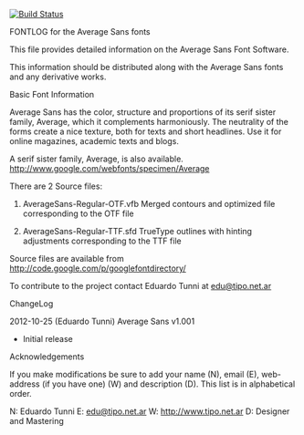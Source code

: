 [![Build Status](https://travis-ci.org/fontdirectory/averagesans.svg?branch=master)](https://travis-ci.org/fontdirectory/averagesans)

FONTLOG for the Average Sans fonts

This file provides detailed information on the Average Sans Font Software.

This information should be distributed along with the Average Sans fonts
and any derivative works.

Basic Font Information

Average Sans has the color, structure and proportions of its serif sister
family, Average, which it complements harmoniously. The neutrality of the
forms create a nice texture, both for texts and short headlines. Use it for
online magazines, academic texts and blogs.

A serif sister family, Average, is also available.
http://www.google.com/webfonts/specimen/Average

There are 2 Source files:

1. AverageSans-Regular-OTF.vfb Merged contours and 
   optimized file corresponding to the OTF file

2. AverageSans-Regular-TTF.sfd TrueType outlines with 
   hinting adjustments corresponding to the TTF file

Source files are available from
http://code.google.com/p/googlefontdirectory/

To contribute to the project contact Eduardo Tunni
at edu@tipo.net.ar

ChangeLog

2012-10-25 (Eduardo Tunni) Average Sans v1.001
- Initial release

Acknowledgements

If you make modifications be sure to add your name (N), 
email (E), web-address (if you have one) (W) and 
description (D). This list is in alphabetical order.

N: Eduardo Tunni
E: edu@tipo.net.ar
W: http://www.tipo.net.ar
D: Designer and Mastering